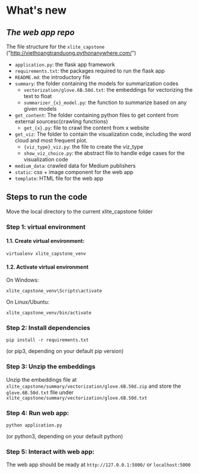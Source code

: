 # What's new 
## _The web app repo_

The file structure for the ```xlite_capstone``` ("http://viethoangtranduong.pythonanywhere.com/")

- ```application.py```: the flask app framework
- ```requirements.txt```: the packages required to run the flask app
- ```README.md```: the introductory file
- ```summary```: the folder containing the models for summarization codes
    - ```vectorization/glove.6B.50d.txt```: the embeddings for vectorizing the text to float
    - ```summarizer_{x}_model.py```: the function to summarize based on any given models 
- ```get_content```: The folder containing python files to get content from external sourcesc(crawling functions)
    - ```get_{x}.py```: file to crawl the content from x website
- ```get_viz```: The folder to contain the visualization code, including the word cloud and most frequent plot. 
    - ```{viz_type}_viz.py```: the file to create the viz_type
    - ```show_viz_choice.py```: the abstract file to handle edge cases for the visualization code
- ```medium_data```: crawled data for Medium publishers
- ```static```: css + image component for the web app
- ```template```: HTML file for the web app


## Steps to run the code

Move the local directory to the current xlite_capstone folder

### Step 1: virtual environment
#### 1.1. Create virtual environment:
```
virtualenv xlite_capstone_venv
```

#### 1.2. Activate virtual environment
On Windows: 
```
xlite_capstone_venv\Scripts\activate
```
On Linux/Ubuntu:
```
xlite_capstone_venv/bin/activate
```

### Step 2: Install dependencies
```
pip install -r requirements.txt
```
(or pip3, depending on your default pip version)

### Step 3: Unzip the embeddings
Unzip the embeddings file at ```xlite_capstone/summary/vectorization/glove.6B.50d.zip``` and store the ```glove.6B.50d.txt``` file under ```xlite_capstone/summary/vectorization/glove.6B.50d.txt```

### Step 4: Run web app:
```
python application.py
```
(or python3, depending on your default python)


### Step 5: Interact with web app:
The web app should be ready at ```http://127.0.0.1:5000/``` or ```localhost:5000```

